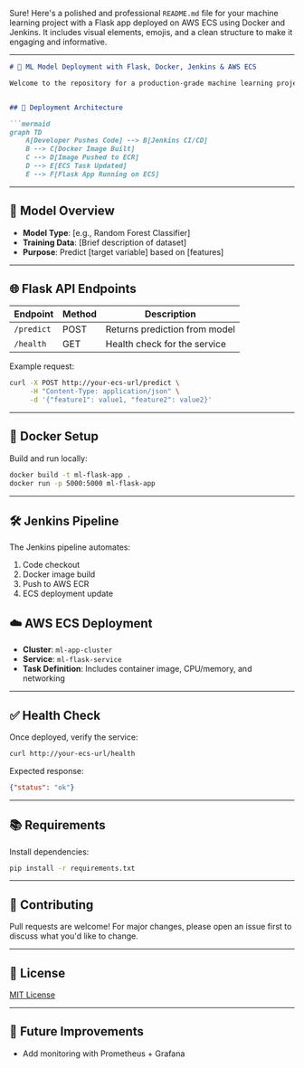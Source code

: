 
Sure! Here's a polished and professional `README.md` file for your machine learning project with a Flask app deployed on AWS ECS using Docker and Jenkins. It includes visual elements, emojis, and a clean structure to make it engaging and informative.

---

```markdown
# 🧠 ML Model Deployment with Flask, Docker, Jenkins & AWS ECS

Welcome to the repository for a production-grade machine learning project! This project encapsulates the full lifecycle of an ML model—from training to deployment—using a Flask API, containerized with Docker, orchestrated via Jenkins, and deployed on AWS ECS.


## 🚀 Deployment Architecture

```mermaid
graph TD
    A[Developer Pushes Code] --> B[Jenkins CI/CD]
    B --> C[Docker Image Built]
    C --> D[Image Pushed to ECR]
    D --> E[ECS Task Updated]
    E --> F[Flask App Running on ECS]
```

---

## 🧪 Model Overview

- **Model Type**: [e.g., Random Forest Classifier]
- **Training Data**: [Brief description of dataset]
- **Purpose**: Predict [target variable] based on [features]

---

## 🌐 Flask API Endpoints

| Endpoint        | Method | Description                  |
|----------------|--------|------------------------------|
| `/predict`      | POST   | Returns prediction from model |
| `/health`       | GET    | Health check for the service |

Example request:

```bash
curl -X POST http://your-ecs-url/predict \
     -H "Content-Type: application/json" \
     -d '{"feature1": value1, "feature2": value2}'
```

---

## 🐳 Docker Setup

Build and run locally:

```bash
docker build -t ml-flask-app .
docker run -p 5000:5000 ml-flask-app
```

---

## 🛠️ Jenkins Pipeline

The Jenkins pipeline automates:

1. Code checkout
2. Docker image build
3. Push to AWS ECR
4. ECS deployment update


## ☁️ AWS ECS Deployment

- **Cluster**: `ml-app-cluster`
- **Service**: `ml-flask-service`
- **Task Definition**: Includes container image, CPU/memory, and networking

---

## ✅ Health Check

Once deployed, verify the service:

```bash
curl http://your-ecs-url/health
```

Expected response:

```json
{"status": "ok"}
```

---

## 📚 Requirements

Install dependencies:

```bash
pip install -r requirements.txt
```

---

## 🤝 Contributing

Pull requests are welcome! For major changes, please open an issue first to discuss what you'd like to change.

---

## 📄 License

[MIT License](LICENSE)

---

## 🧭 Future Improvements

- Add monitoring with Prometheus + Grafana


